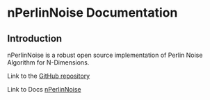 # nPerlinNoise Documentation

## Introduction

nPerlinNoise is a robust open source implementation of Perlin Noise Algorithm for N-Dimensions.

Link to the [GitHub repository](https://github.com/amithm3/nPerlinNoise)

Link to Docs [nPerlinNoise](https://amithm3.github.io/nPerlinNoise/)
